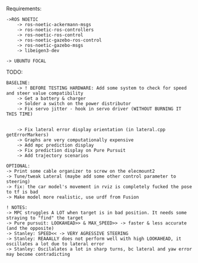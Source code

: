 Requirements:

    ->ROS NOETIC
        -> ros-noetic-ackermann-msgs
        -> ros-noetic-ros-controllers
        -> ros-noetic-ros-control
        -> ros-noetic-gazebo-ros-control
        -> ros-noetic-gazebo-msgs
        -> libeigen3-dev

    -> UBUNTU FOCAL
    
TODO:

    BASELINE:
        -> ! BEFORE TESTING HARDWARE: Add some system to check for speed and steer value compatibility
        -> Get a battery & charger
        -> Solder a switch on the power distributor
        -> Fix servo jitter - hook in servo driver (WITHOUT BURNING IT THIS TIME)


        -> Fix lateral error display orientation (in lateral.cpp getErrorMarkers) 
        -> Graphs are very computationally expensive
        -> Add mpc prediction display
        -> Fix prediction display on Pure Pursuit
        -> Add trajectory scenarios

    OPTIONAL:
    -> Print some cable organizer to screw on the elecmount2
    -> Tune/tweak Lateral (maybe add some other control parameter to steering)
    -> fix: the car model's movement in rviz is completely fucked the pose to tf is bad
    -> Make model more realistic, use urdf from Fusion

    ! NOTES:
    -> MPC struggles A LOT when target is in bad position. It needs some straying to "find" the target
    -> Pure pursuit: LOOKAHEAD>> & MAX_SPEED>> -> faster & less accurate (and the opposite)
    -> Stanley: SPEED<< -> VERY AGRESSIVE STEERING 
    -> Stanley: REAAALLY does not perform well with high LOOKAHEAD, it oscillates a lot due to lateral error
    -> Stanley: Oscilalates a lot in sharp turns, bc lateral and yaw error may become contradicting